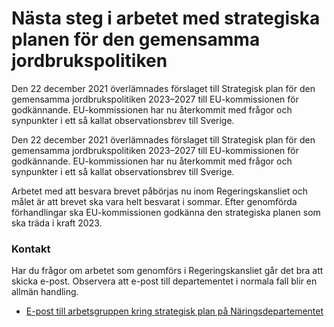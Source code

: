 # Nästa steg i arbetet med strategiska planen för den gemensamma jordbrukspolitiken

Den 22 december 2021 överlämnades förslaget till Strategisk plan för den gemensamma jordbrukspolitiken 2023–2027 till EU-kommissionen för godkännande. EU-kommissionen har nu återkommit med frågor och synpunkter i ett så kallat observationsbrev till Sverige.

Den 22 december 2021 överlämnades förslaget till Strategisk plan för den gemensamma jordbrukspolitiken 2023–2027 till EU-kommissionen för godkännande. EU-kommissionen har nu återkommit med frågor och synpunkter i ett så kallat observationsbrev till Sverige.

Arbetet med att besvara brevet påbörjas nu inom Regeringskansliet och målet är att brevet ska vara helt besvarat i sommar. Efter genomförda förhandlingar ska EU-kommissionen godkänna den strategiska planen som ska träda i kraft 2023.

### Kontakt

Har du frågor om arbetet som genomförs i Regeringskansliet går det bra att skicka e-post. Observera att e-post till departementet i normala fall blir en allmän handling.

* [E-post till arbetsgruppen kring strategisk plan på Näringsdepartementet](mailto:n.strategisk.plan@regeringskansliet.se)
